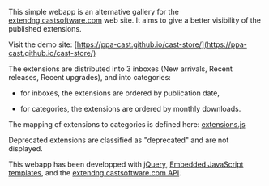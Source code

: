 This simple webapp is an alternative gallery for the [extendng.castsoftware.com](extendng.castsoftware.com) web site.
It aims to give a better visibility of the published extensions.

Visit the demo site: [https://ppa-cast.github.io/cast-store/](https://ppa-cast.github.io/cast-store/)

The extensions are distributed into 3 inboxes (New arrivals, Recent releases, Recent upgrades), and into categories:

- for inboxes, the extensions are ordered by publication date,

- for categories, the extensions are ordered by monthly downloads.

The mapping of extensions to categories is defined here: [extensions.js](extensions.js)

Deprecated extensions are classified as "deprecated" and are not displayed.

This webapp has been developped with [jQuery](https://jquery.com/), [Embedded JavaScript templates](https://www.npmjs.com/package/ejs), and the [extendng.castsoftware.com API](https://extendng.castsoftware.com/api/doc).



